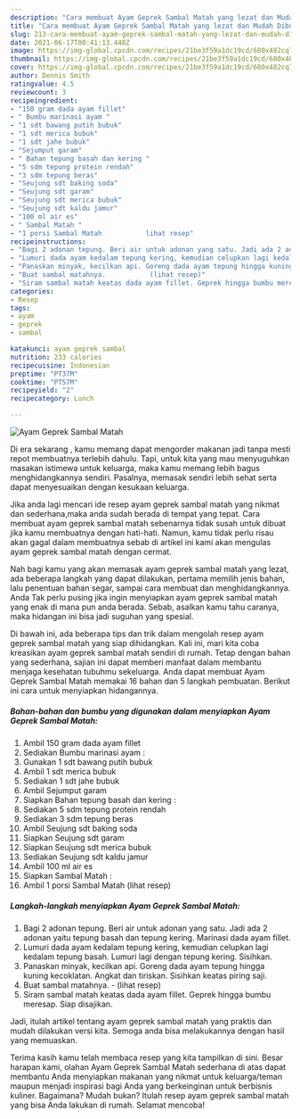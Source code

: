 ```yaml
---
description: "Cara membuat Ayam Geprek Sambal Matah yang lezat dan Mudah Dibuat"
title: "Cara membuat Ayam Geprek Sambal Matah yang lezat dan Mudah Dibuat"
slug: 213-cara-membuat-ayam-geprek-sambal-matah-yang-lezat-dan-mudah-dibuat
date: 2021-06-17T00:41:13.448Z
image: https://img-global.cpcdn.com/recipes/21be3f59a1dc19cd/680x482cq70/ayam-geprek-sambal-matah-foto-resep-utama.jpg
thumbnail: https://img-global.cpcdn.com/recipes/21be3f59a1dc19cd/680x482cq70/ayam-geprek-sambal-matah-foto-resep-utama.jpg
cover: https://img-global.cpcdn.com/recipes/21be3f59a1dc19cd/680x482cq70/ayam-geprek-sambal-matah-foto-resep-utama.jpg
author: Dennis Smith
ratingvalue: 4.5
reviewcount: 3
recipeingredient:
- "150 gram dada ayam fillet"
- " Bumbu marinasi ayam "
- "1 sdt bawang putih bubuk"
- "1 sdt merica bubuk"
- "1 sdt jahe bubuk"
- "Sejumput garam"
- " Bahan tepung basah dan kering "
- "5 sdm tepung protein rendah"
- "3 sdm tepung beras"
- "Seujung sdt baking soda"
- "Seujung sdt garam"
- "Seujung sdt merica bubuk"
- "Seujung sdt kaldu jamur"
- "100 ml air es"
- " Sambal Matah "
- "1 porsi Sambal Matah           lihat resep"
recipeinstructions:
- "Bagi 2 adonan tepung. Beri air untuk adonan yang satu. Jadi ada 2 adonan yaitu tepung basah dan tepung kering. Marinasi dada ayam fillet."
- "Lumuri dada ayam kedalam tepung kering, kemudian celupkan lagi kedalam tepung basah. Lumuri lagi dengan tepung kering. Sisihkan."
- "Panaskan minyak, kecilkan api. Goreng dada ayam tepung hingga kuning kecoklatan. Angkat dan tiriskan. Sisihkan keatas piring saji."
- "Buat sambal matahnya.           (lihat resep)"
- "Siram sambal matah keatas dada ayam fillet. Geprek hingga bumbu meresap. Siap disajikan."
categories:
- Resep
tags:
- ayam
- geprek
- sambal

katakunci: ayam geprek sambal 
nutrition: 233 calories
recipecuisine: Indonesian
preptime: "PT37M"
cooktime: "PT57M"
recipeyield: "2"
recipecategory: Lunch

---
```



![Ayam Geprek Sambal Matah](https://img-global.cpcdn.com/recipes/21be3f59a1dc19cd/680x482cq70/ayam-geprek-sambal-matah-foto-resep-utama.jpg)

Di era  sekarang , kamu memang dapat mengorder makanan jadi tanpa mesti repot membuatnya terlebih dahulu. Tapi, untuk kita yang mau menyuguhkan masakan istimewa untuk keluarga, maka kamu memang lebih bagus menghidangkannya sendiri. Pasalnya, memasak sendiri lebih sehat serta dapat menyesuaikan dengan kesukaan keluarga.

Jika anda lagi mencari ide resep ayam geprek sambal matah yang nikmat dan sederhana,maka anda sudah berada di tempat yang tepat. Cara membuat ayam geprek sambal matah  sebenarnya tidak susah untuk dibuat jika kamu membuatnya dengan hati-hati. Namun, kamu tidak perlu risau akan gagal dalam membuatnya 
sebab di artikel ini kami akan mengulas ayam geprek sambal matah dengan cermat.  



Nah bagi kamu yang akan memasak ayam geprek sambal matah yang lezat, ada beberapa langkah yang dapat dilakukan, pertama memilih jenis bahan, lalu penentuan bahan segar, sampai cara membuat dan menghidangkannya. Anda Tak perlu pusing jika ingin menyiapkan ayam geprek sambal matah yang enak di mana pun anda berada. Sebab, asalkan kamu  tahu caranya, maka hidangan ini bisa jadi suguhan yang spesial.

Di bawah ini, ada beberapa tips dan trik dalam mengolah resep ayam geprek sambal matah yang siap dihidangkan. Kali ini, mari kita coba kreasikan ayam geprek sambal matah sendiri di rumah. Tetap dengan bahan yang sederhana, sajian ini dapat memberi manfaat dalam membantu menjaga kesehatan tubuhmu sekeluarga. Anda dapat membuat Ayam Geprek Sambal Matah memakai 16 bahan dan 5 langkah pembuatan. Berikut ini cara untuk menyiapkan hidangannya.

<!--inarticleads1-->

##### Bahan-bahan dan bumbu yang digunakan dalam menyiapkan Ayam Geprek Sambal Matah:

1. Ambil 150 gram dada ayam fillet
1. Sediakan  Bumbu marinasi ayam :
1. Gunakan 1 sdt bawang putih bubuk
1. Ambil 1 sdt merica bubuk
1. Sediakan 1 sdt jahe bubuk
1. Ambil Sejumput garam
1. Siapkan  Bahan tepung basah dan kering :
1. Sediakan 5 sdm tepung protein rendah
1. Sediakan 3 sdm tepung beras
1. Ambil Seujung sdt baking soda
1. Siapkan Seujung sdt garam
1. Siapkan Seujung sdt merica bubuk
1. Sediakan Seujung sdt kaldu jamur
1. Ambil 100 ml air es
1. Siapkan  Sambal Matah :
1. Ambil 1 porsi Sambal Matah           (lihat resep)




<!--inarticleads2-->

##### Langkah-langkah menyiapkan Ayam Geprek Sambal Matah:

1. Bagi 2 adonan tepung. Beri air untuk adonan yang satu. Jadi ada 2 adonan yaitu tepung basah dan tepung kering. Marinasi dada ayam fillet.
1. Lumuri dada ayam kedalam tepung kering, kemudian celupkan lagi kedalam tepung basah. Lumuri lagi dengan tepung kering. Sisihkan.
1. Panaskan minyak, kecilkan api. Goreng dada ayam tepung hingga kuning kecoklatan. Angkat dan tiriskan. Sisihkan keatas piring saji.
1. Buat sambal matahnya. -           (lihat resep)
1. Siram sambal matah keatas dada ayam fillet. Geprek hingga bumbu meresap. Siap disajikan.




Jadi, itulah artikel tentang  ayam geprek sambal matah  yang praktis dan mudah dilakukan versi kita. Semoga anda bisa melakukannya dengan hasil yang memuaskan. 

Terima kasih kamu telah membaca resep yang kita tampilkan di sini. Besar harapan kami, olahan  Ayam Geprek Sambal Matah sederhana di atas dapat membantu Anda menyiapkan makanan yang nikmat untuk keluarga/teman maupun menjadi inspirasi bagi Anda yang berkeinginan untuk berbisnis kuliner. Bagaimana? Mudah bukan? Itulah resep ayam geprek sambal matah yang bisa Anda lakukan di rumah. Selamat mencoba!

